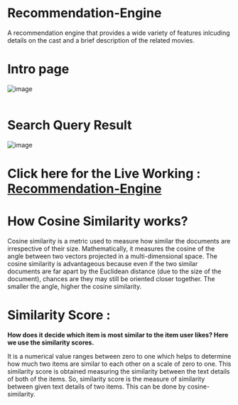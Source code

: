 # Recommendation-Engine
A recommendation engine that provides a wide variety of features inlcuding details on the cast and a brief description of the related movies.
# Intro page
![image](https://user-images.githubusercontent.com/75354390/126936699-9d3ba7dc-62b4-408e-9c7d-780ea2418d91.png)
<br><br>
# Search Query Result
![image](https://user-images.githubusercontent.com/75354390/126936759-d148c9cd-eeb5-41f8-838c-722d5c56d0c8.png)

# Click here for the Live Working : [Recommendation-Engine](https://yourrecommendations.herokuapp.com/)

# How Cosine Similarity works?
<p>Cosine similarity is a metric used to measure how similar the documents are irrespective of their size. Mathematically, it measures the cosine of the angle between two vectors projected in a multi-dimensional space. The cosine similarity is advantageous because even if the two similar documents are far apart by the Euclidean distance (due to the size of the document), chances are they may still be oriented closer together. The smaller the angle, higher the cosine similarity.</p>

# Similarity Score :
<strong> How does it decide which item is most similar to the item user likes? Here we use the similarity scores. </strong>

<p>It is a numerical value ranges between zero to one which helps to determine how much two items are similar to each other on a scale of zero to one. This similarity score is obtained measuring the similarity between the text details of both of the items. So, similarity score is the measure of similarity between given text details of two items. This can be done by cosine-similarity.</p>
